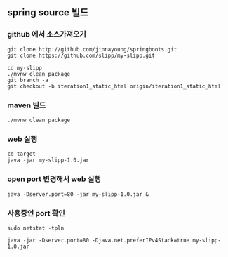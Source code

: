 ## spring source 빌드
 
### github 에서 소스가져오기
 
```
git clone http://github.com/jinnayoung/springboots.git
git clone https://github.com/slipp/my-slipp.git
```

```
cd my-slipp
./mvnw clean package 
git branch -a
git checkout -b iteration1_static_html origin/iteration1_static_html 
```

### maven 빌드

``` 
./mvnw clean package 
```

### web 실행

``` 
cd target 
java -jar my-slipp-1.0.jar
```

### open port 변경해서 web 실행

``` 
java -Dserver.port=80 -jar my-slipp-1.0.jar &
```

### 사용중인 port 확인

```
sudo netstat -tpln

java -jar -Dserver.port=80 -Djava.net.preferIPv4Stack=true my-slipp-1.0.jar
```


